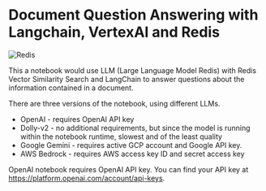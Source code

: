 # Document Question Answering with Langchain, VertexAI and Redis

![Redis](https://redis.com/wp-content/themes/wpx/assets/images/logo-redis.svg?auto=webp&quality=85,75&width=120)

This a notebook would use LLM (Large Language Model Redis) with Redis Vector Similarity Search and LangChain to answer questions about the information contained in a document.

There are three versions of the notebook, using different LLMs.

- OpenAI - requires OpenAI API key
- Dolly-v2 - no additional requirements, but since the model is running within the notebook runtime, slowest and of the least quality
- Google Gemini - requires active GCP account and Google API key.
- AWS Bedrock - requires AWS access key ID and secret access key

OpenAI notebook requires OpenAI API key. You can find your API key at https://platform.openai.com/account/api-keys.